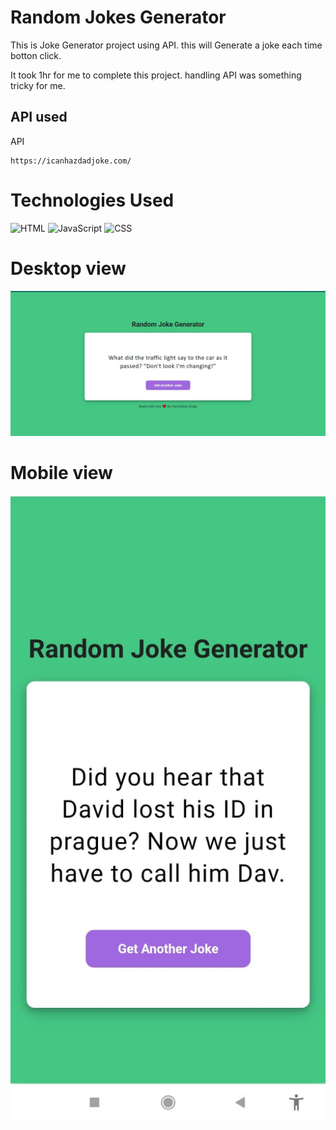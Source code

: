 # Random Jokes Generator

This is Joke Generator project  using API. this will Generate a joke each time botton click.

It took 1hr for me to complete this project.
handling API was something tricky for me.

## API used

API 
```
https://icanhazdadjoke.com/

```


# Technologies Used
![HTML](https://img.shields.io/badge/-HTML-brightgreen) 
![JavaScript](https://img.shields.io/badge/-javaScript-yellow ) 
![CSS](https://img.shields.io/badge/CSS-green ) 

# Desktop view

![Desktopview](preview.png.jpg) 

# Mobile view

![Desktopview](mobile-preview.jpg) 
